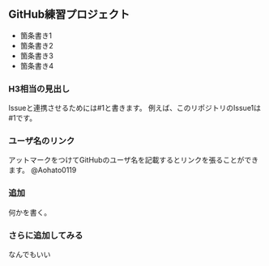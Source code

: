 ## GitHub練習プロジェクト
    
- 箇条書き1
- 箇条書き2
- 箇条書き3
- 箇条書き4

### H3相当の見出し

Issueと連携させるためには#1と書きます。
例えば、このリポジトリのIssue1は#1です。

### ユーザ名のリンク

アットマークをつけてGitHubのユーザ名を記載するとリンクを張ることができます。
@Aohato0119

### 追加

何かを書く。

### さらに追加してみる
なんでもいい
